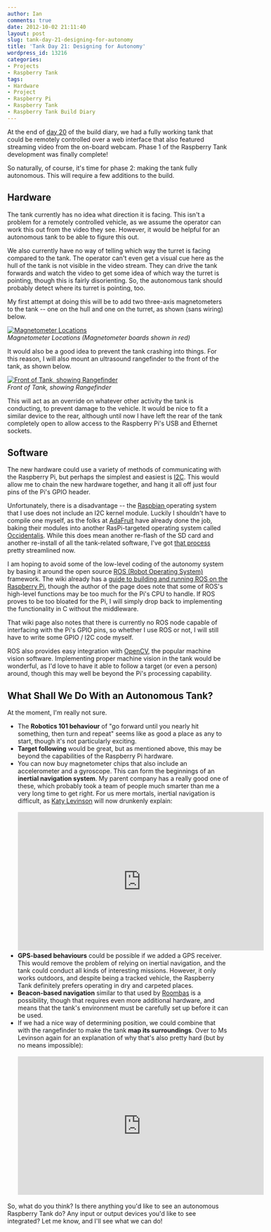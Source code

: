 ```yaml
---
author: Ian
comments: true
date: 2012-10-02 21:11:40
layout: post
slug: tank-day-21-designing-for-autonomy
title: 'Tank Day 21: Designing for Autonomy'
wordpress_id: 13216
categories:
- Projects
- Raspberry Tank
tags:
- Hardware
- Project
- Raspberry Pi
- Raspberry Tank
- Raspberry Tank Build Diary
---
```


At the end of [day 20](../day-20-to-youtube-once-more/) of the build diary, we had a fully working tank that could be remotely controlled over a web interface that also featured streaming video from the on-board webcam. Phase 1 of the Raspberry Tank development was finally complete!

So naturally, of course, it's time for phase 2: making the tank fully autonomous. This will require a few additions to the build.

## Hardware

The tank currently has no idea what direction it is facing. This isn't a problem for a remotely controlled vehicle, as we assume the operator can work this out from the video they see. However, it would be helpful for an autonomous tank to be able to figure this out.

We also currently have no way of telling which way the turret is facing compared to the tank. The operator can't even get a visual cue here as the hull of the tank is not visible in the video stream. They can drive the tank forwards and watch the video to get some idea of which way the turret is pointing, though this is fairly disorienting. So, the autonomous tank should probably detect where its turret is pointing, too.

My first attempt at doing this will be to add two three-axis magnetometers to the tank -- one on the hull and one on the turret, as shown (sans wiring) below.

[![Magnetometer Locations](http://files.ianrenton.com/sites/raspberrytank/tank2-600x318.png)](http://files.ianrenton.com/sites/raspberrytank/tank2.png)<br/>
_Magnetometer Locations (Magnetometer boards shown in red)_

It would also be a good idea to prevent the tank crashing into things. For this reason, I will also mount an ultrasound rangefinder to the front of the tank, as shown below.

[![Front of Tank, showing Rangefinder](http://files.ianrenton.com/sites/raspberrytank/tank1-600x318.png)](http://files.ianrenton.com/sites/raspberrytank/tank1.png)<br/>
_Front of Tank, showing Rangefinder_

This will act as an override on whatever other activity the tank is conducting, to prevent damage to the vehicle. It would be nice to fit a similar device to the rear, although until now I have left the rear of the tank completely open to allow access to the Raspberry Pi's USB and Ethernet sockets.

## Software

The new hardware could use a variety of methods of communicating with the Raspberry Pi, but perhaps the simplest and easiest is [I2C](https://en.wikipedia.org/wiki/I%C2%B2C). This would allow me to chain the new hardware together, and hang it all off just four pins of the Pi's GPIO header.

Unfortunately, there is a disadvantage -- the [Raspbian ](http://raspbian.org)operating system that I use does not include an I2C kernel module. Luckily I shouldn't have to compile one myself, as the folks at [AdaFruit](http://adafruit.com/) have already done the job, baking their modules into another RasPi-targeted operating system called [Occidentalis](http://learn.adafruit.com/adafruit-raspberry-pi-educational-linux-distro/overview). While this does mean another re-flash of the SD card and another re-install of all the tank-related software, I've got [that process](../day-19-the-move-to-raspbian/) pretty streamlined now.

I am hoping to avoid some of the low-level coding of the autonomy system by basing it around the open source [ROS (Robot Operating System)](http://www.ros.org/wiki/) framework.  The wiki already has a [guide to building and running ROS on the Raspberry Pi](http://www.ros.org/wiki/ROSberryPi/Setting%20up%20ROS%20on%20RaspberryPi), though the author of the page does note that some of ROS's high-level functions may be too much for the Pi's CPU to handle. If ROS proves to be too bloated for the Pi, I will simply drop back to implementing the functionality in C without the middleware.

That wiki page also notes that there is currently no ROS node capable of interfacing with the Pi's GPIO pins, so whether I use ROS or not, I will still have to write some GPIO / I2C code myself.

ROS also provides easy integration with [OpenCV](http://opencv.willowgarage.com/wiki/), the popular machine vision software.  Implementing proper machine vision in the tank would be wonderful, as I'd love to have it able to follow a target (or even a person) around, though this may well be beyond the Pi's processing capability.

## What Shall We Do With an Autonomous Tank?

At the moment, I'm really not sure.
	
  * The **Robotics 101 behaviour** of "go forward until you nearly hit something, then turn and repeat" seems like as good a place as any to start, though it's not particularly exciting.
  * **Target following** would be great, but as mentioned above, this may be beyond the capabilities of the Raspberry Pi hardware.
  * You can now buy magnetometer chips that also include an accelerometer and a gyroscope. This can form the beginnings of an **inertial navigation system**. My parent company has a really good one of these, which probably took a team of people much smarter than me a very long time to get right. For us mere mortals, inertial navigation is difficult, as [Katy Levinson](https://twitter.com/katylevinson) will now drunkenly explain:<br/><br/><iframe width="560" height="315" src="http://www.youtube-nocookie.com/embed/Drk3Dz3_yLE?start=1286" frameborder="0" allowfullscreen></iframe><br/>
  * **GPS-based behaviours** could be possible if we added a GPS receiver. This would remove the problem of relying on inertial navigation, and the tank could conduct all kinds of interesting missions. However, it only works outdoors, and despite being a tracked vehicle, the Raspberry Tank definitely prefers operating in dry and carpeted places.
  * **Beacon-based navigation** similar to that used by [Roombas](http://www.irobot.com/en/us/robots/home/roomba.aspx) is a possibility, though that requires even more additional hardware, and means that the tank's environment must be carefully set up before it can be used.
  * If we had a nice way of determining position, we could combine that with the rangefinder to make the tank **map its surroundings**. Over to Ms Levinson again for an explanation of why that's also pretty hard (but by no means impossible):<br/><br/><iframe width="560" height="315" src="http://www.youtube-nocookie.com/embed/gFW0schumkE?start=415" frameborder="0" allowfullscreen></iframe><br/>
  
So, what do you think? Is there anything you'd like to see an autonomous Raspberry Tank do? Any input or output devices you'd like to see integrated? Let me know, and I'll see what we can do!
